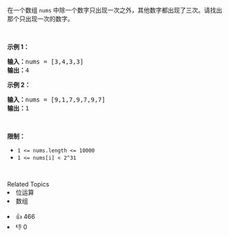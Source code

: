 <p>在一个数组 <code>nums</code> 中除一个数字只出现一次之外，其他数字都出现了三次。请找出那个只出现一次的数字。</p>

<p>&nbsp;</p>

<p><strong>示例 1：</strong></p>

<pre><strong>输入：</strong>nums = [3,4,3,3]
<strong>输出：</strong>4
</pre>

<p><strong>示例 2：</strong></p>

<pre><strong>输入：</strong>nums = [9,1,7,9,7,9,7]
<strong>输出：</strong>1</pre>

<p>&nbsp;</p>

<p><strong>限制：</strong></p>

<ul> 
 <li><code>1 &lt;= nums.length &lt;= 10000</code></li> 
 <li><code>1 &lt;= nums[i] &lt; 2^31</code></li> 
</ul>

<p>&nbsp;</p>

<div><div>Related Topics</div><div><li>位运算</li><li>数组</li></div></div><br><div><li>👍 466</li><li>👎 0</li></div>